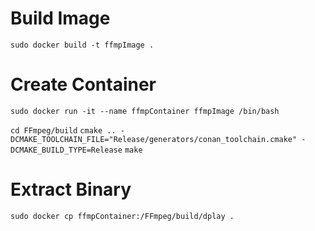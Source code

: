 # Build Image
`sudo docker build -t ffmpImage .`

# Create Container
`sudo docker run -it --name ffmpContainer ffmpImage /bin/bash`

`cd FFmpeg/build`
`cmake .. -DCMAKE_TOOLCHAIN_FILE="Release/generators/conan_toolchain.cmake" -DCMAKE_BUILD_TYPE=Release`
`make`

# Extract Binary
`sudo docker cp ffmpContainer:/FFmpeg/build/dplay .`

